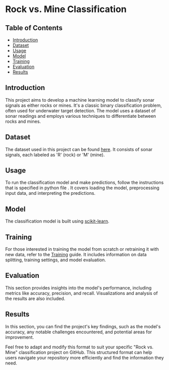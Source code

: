 # Rock vs. Mine Classification

## Table of Contents

- [Introduction](#introduction)
- [Dataset](#dataset)
- [Usage](#usage)
- [Model](#model)
- [Training](#training)
- [Evaluation](#evaluation)
- [Results](#results)


## Introduction

This project aims to develop a machine learning model to classify sonar signals as either rocks or mines. It's a classic binary classification problem, often used for underwater target detection. The model uses a dataset of sonar readings and employs various techniques to differentiate between rocks and mines.

## Dataset

The dataset used in this project can be found [here](kaggle.com). It consists of sonar signals, each labeled as 'R' (rock) or 'M' (mine). 

## Usage

To run the classification model and make predictions, follow the instructions that is specified in python file . It covers loading the model, preprocessing input data, and interpreting the predictions.

## Model

The classification model is built using [scikit-learn](https://scikit-learn.org/). 

## Training

For those interested in training the model from scratch or retraining it with new data, refer to the [Training](training.md) guide. It includes information on data splitting, training settings, and model evaluation.

## Evaluation

This section provides insights into the model's performance, including metrics like accuracy, precision, and recall. Visualizations and analysis of the results are also included.

## Results

In this  section, you can find the project's key findings, such as the model's accuracy, any notable challenges encountered, and potential areas for improvement.

Feel free to adapt and modify this format to suit your specific "Rock vs. Mine" classification project on GitHub. This structured format can help users navigate your repository more efficiently and find the information they need.

